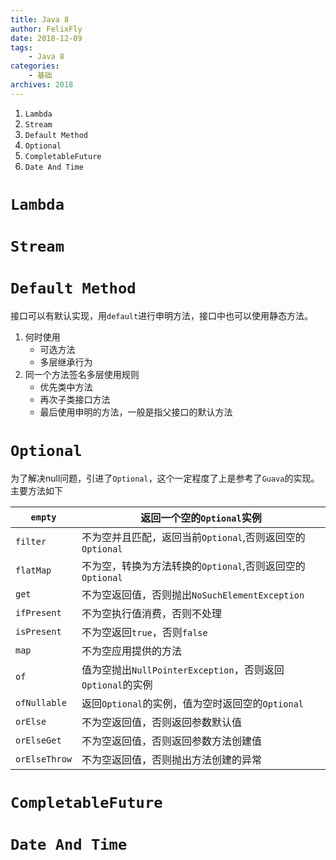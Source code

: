 ```yaml
---
title: Java 8
author: FelixFly
date: 2018-12-09
tags:
    - Java 8
categories: 
    - 基础
archives: 2018
---
```


1. `Lambda`
2. `Stream`
3. `Default Method`
4. `Optional`
5. `CompletableFuture`
6. `Date And Time`

<!-- more -->

# `Lambda`

# `Stream`

# `Default Method`

接口可以有默认实现，用`default`进行申明方法，接口中也可以使用静态方法。

1. 何时使用
   * 可选方法
   * 多层继承行为
2. 同一个方法签名多层使用规则
   * 优先类中方法
   * 再次子类接口方法
   * 最后使用申明的方法，一般是指父接口的默认方法

# `Optional`

为了解决null问题，引进了`Optional`，这个一定程度了上是参考了`Guava`的实现。主要方法如下

| `empty`       | 返回一个空的`Optional`实例                                 |
| ------------- | ---------------------------------------------------------- |
| `filter`      | 不为空并且匹配，返回当前`Optional`,否则返回空的`Optional`  |
| `flatMap`     | 不为空，转换为方法转换的`Optional`,否则返回空的`Optional`  |
| `get`         | 不为空返回值，否则抛出`NoSuchElementException`             |
| `ifPresent`   | 不为空执行值消费，否则不处理                               |
| `isPresent`   | 不为空返回`true`，否则`false`                              |
| `map`         | 不为空应用提供的方法                                       |
| `of`          | 值为空抛出`NullPointerException`，否则返回`Optional`的实例 |
| `ofNullable`  | 返回`Optional`的实例，值为空时返回空的`Optional`           |
| `orElse`      | 不为空返回值，否则返回参数默认值                           |
| `orElseGet`   | 不为空返回值，否则返回参数方法创建值                       |
| `orElseThrow` | 不为空返回值，否则抛出方法创建的异常                       |

# `CompletableFuture`

# `Date And Time`